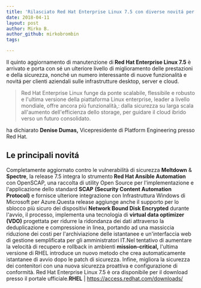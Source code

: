 ```yaml
---
title: 'Rilasciato Red Hat Enterprise Linux 7.5 con diverse novitá per gli utenti business'
date: 2018-04-11
layout: post
author: Mirko B.
author_github: mirkobrombin
tags:

---
```

Il quinto aggiornamento di manutenzione di<strong> Red Hat Enterprise Linux 7.5</strong> è arrivato e porta con sé un ulteriore livello di miglioramento delle prestazioni e della sicurezza, nonché un numero interessante di nuove funzionalità e novitá per clienti aziendali sulle infrastrutture desktop, server e cloud.<blockquote>Red Hat Enterprise Linux funge da ponte scalabile, flessibile e robusto e l'ultima versione della piattaforma Linux enterprise, leader a livello mondiale, offre ancora più funzionalità,: dalla sicurezza su larga scala all'aumento dell'efficienza dello storage, per guidare il cloud ibrido verso un futuro consolidato.</blockquote>ha dichiarato <strong>Denise Dumas,</strong> Vicepresidente di Platform Engineering presso Red Hat.<h2>Le principali novitá</h2>Completamente aggiornato contro le vulnerabilità di sicurezza <strong>Meltdown</strong> &amp; <strong>Spectre</strong>, la release 7.5 integra lo strumento<strong> Red Hat Ansible Automation</strong> con OpenSCAP, una raccolta di utility Open Source per l'implementazione e l'applicazione dello standard <strong>SCAP</strong> <strong>(Security Content Automation Protocol)</strong> e fornisce ulteriore integrazione con Infrastruttura Windows di Microsoft per Azure.Questa release aggiunge anche il supporto per lo sblocco più sicuro dei dispositivi <strong>Network Bound Disk Encrypted</strong> durante l'avvio, il processo, implementa una tecnologia di <strong>virtual data optimizer (VDO)</strong> progettata per ridurre la ridondanza dei dati attraverso la deduplicazione e compressione in linea, portando ad una massiccia riduzione dei costi per l'archiviazione delle istantanee e un'interfaccia web di gestione semplificata per gli amministratori IT.Nel tentativo di aumentare la velocità di recupero e rollback in ambienti <strong>mission-critical,</strong> l'ultima versione di RHEL introduce un nuovo metodo che crea automaticamente istantanee di avvio dopo le patch di sicurezza. Infine, migliora la sicurezza dei contenitori con una nuova sicurezza proattiva e configurazione di conformità. Red Hat Enterprise Linux 7.5 è ora disponibile per il download presso il portale ufficiale.<strong>RHEL</strong> | <a href="https://access.redhat.com/downloads/">https://access.redhat.com/downloads/</a>
